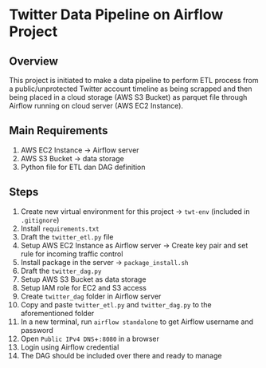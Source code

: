# Twitter Data Pipeline on Airflow Project

## Overview
This project is initiated to make a data pipeline to perform ETL process from a public/unprotected Twitter account timeline as being scrapped and then being placed in a cloud storage (AWS S3 Bucket) as parquet file through Airflow running on cloud server (AWS EC2 Instance).

## Main Requirements
1. AWS EC2 Instance -> Airflow server
2. AWS S3 Bucket -> data storage
3. Python file for ETL dan DAG definition

## Steps

1. Create new virtual environment for this project -> `twt-env` (included in `.gitignore`)
2. Install `requirements.txt`
3. Draft the `twitter_etl.py` file
4. Setup AWS EC2 Instance as Airflow server -> Create key pair and set rule for incoming traffic control 
5. Install package in the server -> `package_install.sh`
6. Draft the `twitter_dag.py`
7. Setup AWS S3 Bucket as data storage 
8. Setup IAM role for EC2 and S3 access
9. Create `twitter_dag` folder in Airflow server
10. Copy and paste `twitter_etl.py` and `twitter_dag.py` to the aforementioned folder
11. In a new terminal, run `airflow standalone` to get Airflow username and password
12. Open `Public IPv4 DNS`+`:8080` in a browser
13. Login using Airflow credential 
14. The DAG should be included over there and ready to manage
